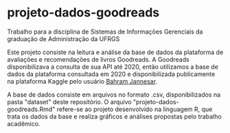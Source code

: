 # projeto-dados-goodreads
Trabalho para a disciplina de Sistemas de Informações Gerenciais da graduação de Administração da UFRGS

Este projeto consiste na leitura e análise da base de dados da plataforma de avaliações e recomendações de livros Goodreads. A Goodreads disponibilizava a consulta de sua API até 2020, então utilizamos a base de dados da plataforma consultada em 2020 e disponibilizada publicamente na plataforma Kaggle pelo usuário [Bahram Jannesar](https://www.kaggle.com/datasets/b2dde9353c9d10c36e4d6b593a74c109dbaca6393a1ca0f2c7abafeba7633641).

A base de dados consiste em arquivos no formato .csv, disponibilizados na pasta "dataset" deste repositório. O arquivo "projeto-dados-goodreads.Rmd" refere-se ao projeto desenvolvido na linguagem R, que trata os dados da base e realiza gráficos e análises propostas pelo trabalho acadêmico.
